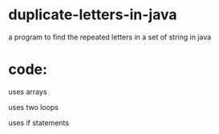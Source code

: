 # duplicate-letters-in-java

a program to find the repeated letters in a set of string in java

# code:
uses arrays

uses two loops

uses if statements
